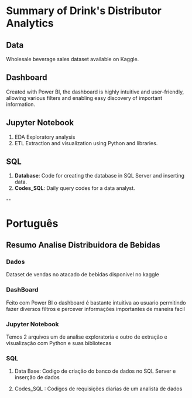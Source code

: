 # Summary of Drink's Distributor Analytics

## Data

Wholesale beverage sales dataset available on Kaggle.

## Dashboard

Created with Power BI, the dashboard is highly intuitive and user-friendly, allowing various filters and enabling easy discovery of important information.

## Jupyter Notebook

1. EDA Exploratory analysis 
2. ETL Extraction and visualization using Python and libraries.

## SQL

1. **Database**: Code for creating the database in SQL Server and inserting data.
2. **Codes_SQL**: Daily query codes for a data analyst.


--



# Português

## Resumo Analise Distribuidora de Bebidas


### Dados

Dataset de vendas no atacado de bebidas disponivel no kaggle 

### DashBoard

Feito com Power BI o dashboard é bastante intuitiva ao usuario permitindo fazer diversos filtros e percever informações importantes de maneira facil

### Jupyter Notebook

Temos 2 arquivos um de analise exploratoria e outro de extração e visualização com Python e suas bibliotecas

### SQL

1. Data Base: Codigo de criação do banco de dados no SQL Server e inserção de dados

2. Codes_SQL : Codigos de requisições diarias de um analista de dados

